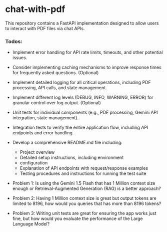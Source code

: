 # chat-with-pdf
This repository contains a FastAPI implementation designed to allow users to interact with PDF files via chat APIs.

### Todos: 
- Implement error handling for API rate limits, timeouts, and other
potential issues.
- Consider implementing caching mechanisms to improve response times
for frequently asked questions. (Optional)

- Implement detailed logging for all critical operations, including
PDF processing, API calls, and state management.

- Implement different log levels (DEBUG, INFO, WARNING, ERROR) for
granular control over log output. (Optional)

- Unit tests for individual components (e.g., PDF processing, Gemini
API integration, state management).
- Integration tests to verify the entire application flow, including
API endpoints and error handling.

- Develop a comprehensive README.md file including:
    * Project overview
    * Detailed setup instructions, including environment
    * configuration
    * Explanation of API endpoints with request/response examples
    * Testing procedures and instructions for running the test suite



- Problem 1: Is using the Gemini 1.5 Flash that has 1 Million
context size enough or Retrieval-Augmented Generation (RAG) is a
better approach?
- Problem 2: Having 1 Million context size is great but output
tokens are limited to 8196, how would you queries that has more
than 8196 tokens?
- Problem 3: Writing unit tests are great for ensuring the app works
just fine, but how would you evaluate the performance of the Large
Language Model?